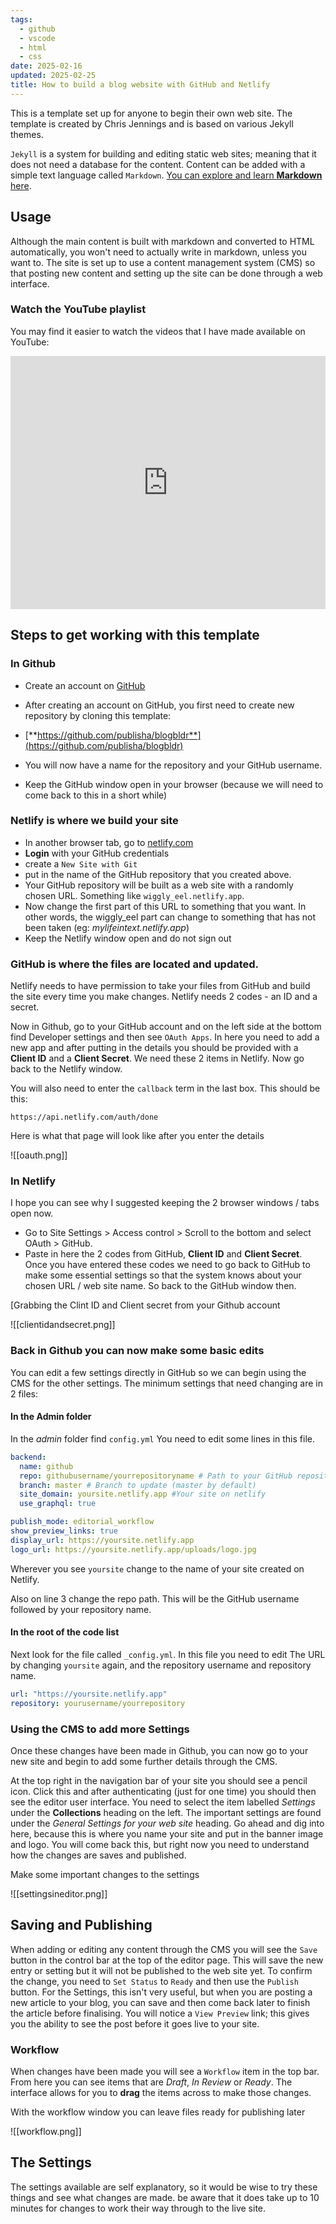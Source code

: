 ```yaml
---
tags:
  - github
  - vscode
  - html
  - css
date: 2025-02-16
updated: 2025-02-25
title: How to build a blog website with GitHub and Netlify
---
```


This is a template set up for anyone to begin their own web site. The template is created by Chris Jennings and is based on various Jekyll themes.

`Jekyll` is a system for building and editing static web sites; meaning that it does not need a database for the content. Content can be added with a simple text language called `Markdown`. [You can explore and learn **Markdown** here][087362d3].

  [087362d3]: https://commonmark.org/help/tutorial/ "Go to commonmark"

## Usage

Although the main content is built with markdown and converted to HTML automatically, you won't need to actually write in markdown, unless you want to. The site is set up to use a content management system (CMS) so that posting new content and setting up the site can be done through a web interface.

### Watch the YouTube playlist

You may find it easier to watch the videos that I have made available on YouTube:

<iframe style="max-width:100%;" width="720" height="405" src="https://www.youtube.com/embed/videoseries?list=PL45AD0XX_t1JSPP-PjTZJ9f9Q2Cb87i5C" title="YouTube video player" frameborder="0" allow="accelerometer; autoplay; clipboard-write; encrypted-media; gyroscope; picture-in-picture; web-share" allowfullscreen></iframe>


## Steps to get working with this template

### In Github

* Create an account on [GitHub][a907770f]
* After creating an account on GitHub, you first need to create new repository by cloning this template: 
* [**https://github.com/publisha/blogbldr**](https://github.com/publisha/blogbldr)
* You will now have a name for the repository and your GitHub username.
* Keep the GitHub window open in your browser (because we will need to come back to this in a short while)

  [a907770f]: https://github.com "Go to the Github web site"


### Netlify is where we build your site

* In another browser tab, go to [netlify.com](https://www.netlify.com)
* **Login** with your GitHub credentials
* create a `New Site with Git`
* put in the name of the GitHub repository that you created above.
* Your GitHub repository will be built as a web site with a randomly chosen URL. Something like `wiggly_eel.netlify.app`.
* Now change the first part of this URL to something that you want. In other words, the wiggly_eel part can change to something that has not been taken (eg: *mylifeintext.netlify.app*)
* Keep the Netlify window open and do not sign out

### GitHub is where the files are located and updated.

Netlify needs to have permission to take your files from GitHub and build the site every time you make changes. Netlify needs 2  codes - an ID and a secret.

Now in Github, go to your GitHub account and on the left side at the bottom find Developer settings and then see `OAuth Apps`. In here you need to add a new app and after putting in the details you should be provided with a **Client ID** and a **Client Secret**. We need these 2 items in Netlify. Now go back to the Netlify window.

You will also need to enter the `callback` term in the last box. This should be this:

`https://api.netlify.com/auth/done`

Here is what that page will look like after you enter the details

![[oauth.png]]

### In Netlify

I hope you can see why I suggested keeping the 2 browser windows / tabs open now.

* Go to Site Settings > Access control > Scroll to the bottom and select OAuth > GitHub.
* Paste in here the 2 codes from GitHub, **Client ID** and **Client Secret**. Once you have entered these codes we need to go back to GitHub to make some essential settings so that the system knows about your chosen URL / web site name. So back to the GitHub window then.

[Grabbing the Clint ID and Client secret from your Github account

![[clientidandsecret.png]]

### Back in Github you can now make some basic edits

You can edit a few settings directly in GitHub so we can begin using the CMS for the other settings. The minimum settings that need changing are in 2 files:

#### In the Admin folder

In the *admin* folder find `config.yml` You need to edit some lines in this file.

```yaml
backend:
  name: github
  repo: githubusername/yourrepositoryname # Path to your GitHub repository
  branch: master # Branch to update (master by default)
  site_domain: yoursite.netlify.app #Your site on netlify
  use_graphql: true

publish_mode: editorial_workflow
show_preview_links: true
display_url: https://yoursite.netlify.app
logo_url: https://yoursite.netlify.app/uploads/logo.jpg
```

Wherever you see `yoursite` change to the name of your site created on Netlify.

Also on line 3 change the repo path. This will be the GitHub username followed by your repository name.

#### In the root of the code list

Next look for the file called `_config.yml`. In this file you need to edit The URL by changing `yoursite` again, and the repository username and repository name.

```yaml
url: "https://yoursite.netlify.app"
repository: yourusername/yourrepository
```

### Using the CMS to add more Settings

Once these changes have been made in Github, you can now go to your new site and begin to add some further details through the CMS.

At the top right in the navigation bar of your site you should see a pencil icon. Click this and after authenticating (just for one time) you should then see the editor user interface. You need to select the item labelled *Settings* under the **Collections** heading on the left. The important settings are found under the *General Settings for your web site* heading. Go ahead and dig into here, because this is where you name your site and put in the banner image and logo. You will come back this, but right now you need to understand how the changes are saves and published.

Make some important changes to the settings

![[settingsineditor.png]]

## Saving and Publishing

When adding or editing any content through the CMS you will see the `Save` button in the control bar at the top of the editor page. This will save the new entry or setting but it will not be published to the web site yet. To confirm the change, you need to `Set Status` to `Ready` and then use the `Publish` button. For the Settings, this isn't very useful, but when you are posting a new article to your blog, you can save and then come back later to finish the article before finalising. You will notice a `View Preview` link; this gives you the ability to see the post before it goes live to your site.

### Workflow

When changes have been made you will see a `Workflow` item in the top bar. From here you can see items that are *Draft*, *In Review* or *Ready*. The interface allows for you to **drag** the items across to make those changes.

With the workflow window you can leave files ready for publishing later

![[workflow.png]]

## The Settings

The settings available are self explanatory, so it would be wise to try these things and see what changes are made. be aware that it does take up to 10 minutes for changes to work their way through to the live site.
